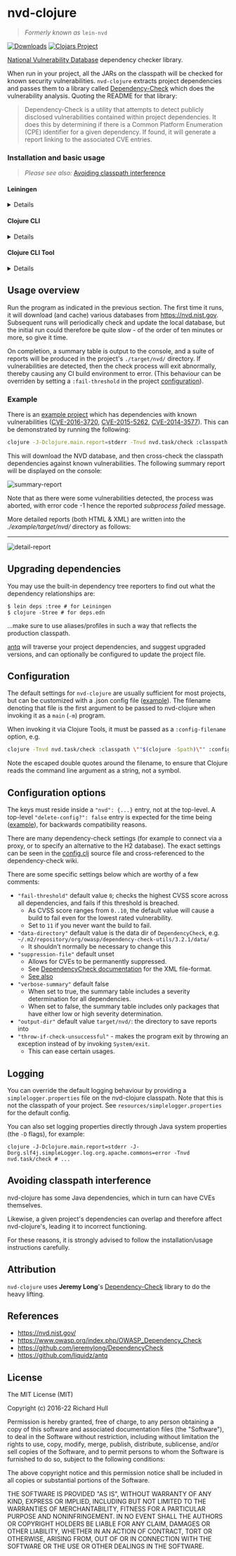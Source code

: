 # nvd-clojure

> _Formerly known as_ `lein-nvd`

[![Downloads](https://versions.deps.co/rm-hull/nvd-clojure/downloads.svg)](https://versions.deps.co/rm-hull/nvd-clojure)
[![Clojars Project](https://img.shields.io/clojars/v/nvd-clojure.svg)](https://clojars.org/nvd-clojure)

[National Vulnerability Database](https://nvd.nist.gov/) dependency checker
library.

When run in your project, all the JARs on the classpath
will be checked for known security vulnerabilities. `nvd-clojure` extracts project
dependencies and passes them to a library called [Dependency-Check](https://github.com/jeremylong/DependencyCheck) which does the vulnerability analysis. Quoting the README for that library:

> Dependency-Check is a utility that attempts to detect publicly disclosed
> vulnerabilities contained within project dependencies. It does this by
> determining if there is a Common Platform Enumeration (CPE) identifier for
> a given dependency. If found, it will generate a report linking to the
> associated CVE entries.

### Installation and basic usage

> _Please see also:_ [Avoiding classpath interference](#avoiding-classpath-interference)

#### Leiningen

<details>

Please create a separate project consisting of `[nvd-clojure/nvd-clojure "2.11.0"]`. Said project can be located inside the targeted repo's Git repository.

```
(defproject nvd-helper "local"
  :description "nvd-clojure helper project"
  :dependencies [[nvd-clojure "2.11.0"]
                 [org.clojure/clojure "1.11.1"]]
  :jvm-opts ["-Dclojure.main.report=stderr"])
```

Please do not add nvd-clojure as a dependency or plugin in the project.clj of the project to be analysed.

Then you can run, within this helper project:

```
lein with-profile -user run -m nvd.task.check "" "$(cd <YOUR_PROJECT>; lein with-profile -user,-dev classpath)"
```

An empty string is passed as the first argument, for backwards compatibility reasons. You can also pass a filename instead, denoting a .json file with extra options ([example](https://github.com/rm-hull/nvd-clojure/blob/master/.github/nvd-config.json)).

The `classpath` command should reflect a production-like classpath as closely as possible: it should not include dev/test tooling, plugins, etc.

If you are using a multi-modules solution (e.g. `lein-monolith`), you should ensure that each module is included in this classpath; else they will not be analysed.

</details>

#### Clojure CLI

<details>

Please create a separate project consisting exclusively of `nvd-clojure/nvd-clojure {:mvn/version "2.11.0"}`. Said project can be located inside the targeted repo's Git repository.

Please do not add nvd-clojure as a dependency in the deps.edn of the project to be analysed.

> You can accomplish something similar with user-level aliases, or with the `:replace-deps` option, at your own risk.

Then you can run, within this helper project:

```
clojure -J-Dclojure.main.report=stderr -M -m nvd.task.check "" "$(cd <YOUR_PROJECT>; clojure -Spath -A:any:aliases)"
```

An empty string is passed as the first argument, for backwards compatibility reasons. You can also pass a filename instead, denoting a .json file with extra options ([example](https://github.com/rm-hull/nvd-clojure/blob/master/.github/nvd-config.json)).

The `-Spath` command should reflect a production-like classpath as closely as possible: it should not include dev/test tooling, etc.

If you are using a multi-modules solution (e.g. [Polylith](https://github.com/polyfy/polylith)), you should ensure that each module is included in this classpath; else they will not be analysed.

</details>

#### Clojure CLI Tool

<details>

If you have CLI version 1.10.3.933 or later, you can also install `nvd-clojure` as a "tool":

```bash
clojure -Ttools install nvd-clojure/nvd-clojure '{:mvn/version "RELEASE"}' :as nvd
```

Then you can run:

```bash
clojure -J-Dclojure.main.report=stderr -Tnvd nvd.task/check :classpath \""$(clojure -Spath -A:any:aliases)\""
```

You can optionally pass a `:config-filename`, denoting a .json file with extra options ([example](https://github.com/rm-hull/nvd-clojure/blob/master/.github/nvd-config.json), [doc](#configuration)).

```bash
clojure -J-Dclojure.main.report=stderr -Tnvd nvd.task/check :classpath \""$(clojure -Spath -A:any:aliases)\"" :config-filename \""nvd-config.json\""
```

The `-Spath` command should reflect a production-like classpath as closely as possible: it should not include dev/test tooling, etc.

If you are using a multi-modules solution (e.g. [Polylith](https://github.com/polyfy/polylith)), you should ensure that each module is included in this classpath; else they will not be analysed.

</details>

## Usage overview

Run the program as indicated in the previous section. The first time it runs, it will download (and
cache) various databases from https://nvd.nist.gov. Subsequent runs will
periodically check and update the local database, but the initial run could
therefore be quite slow - of the order of ten minutes or more, so give it time.

On completion, a summary table is output to the console, and a suite of reports
will be produced in the project's `./target/nvd/` directory. If vulnerabilities
are detected, then the check process will exit abnormally, thereby
causing any CI build environment to error. (This behaviour can be overriden by
setting a `:fail-threshold` in the project [configuration](#configuration-options)).

### Example

There is an [example project](https://github.com/rm-hull/nvd-clojure/blob/master/example/project.clj)
which has dependencies with known vulnerabilities
([CVE-2016-3720](https://web.nvd.nist.gov/view/vuln/detail?vulnId=CVE-2016-3720),
[CVE-2015-5262](https://web.nvd.nist.gov/view/vuln/detail?vulnId=CVE-2015-5262),
[CVE-2014-3577](https://web.nvd.nist.gov/view/vuln/detail?vulnId=CVE-2014-3577)).
This can be demonstrated by running the following:

```bash
clojure -J-Dclojure.main.report=stderr -Tnvd nvd.task/check :classpath \""$(cd example; lein with-profile -user classpath)\""
```

This will download the NVD database, and then cross-check the classpath
dependencies against known vulnerabilities. The following summary report will
be displayed on the console:

![summary-report](https://raw.githubusercontent.com/rm-hull/nvd-clojure/master/example/img/summary-report.png)

Note that as there were some vulnerabilities detected, the process was aborted,
with error code -1 hence the reported _subprocess failed_ message.

More detailed reports (both HTML & XML) are written into the
_./example/target/nvd/_ directory as follows:

---
![detail-report](https://raw.githubusercontent.com/rm-hull/nvd-clojure/master/example/img/detail-report.png)

## Upgrading dependencies

You may use the built-in dependency tree reporters to find out what the
dependency relationships are:

    $ lein deps :tree # for Leiningen
    $ clojure -Stree # for deps.edn

...make sure to use aliases/profiles in such a way that reflects the production classpath.

[antq](https://github.com/liquidz/antq) will traverse your project
dependencies, and suggest upgraded versions, and can optionally be configured
to update the project file.

## Configuration

The default settings for `nvd-clojure` are usually sufficient for most projects, but
can be customized with a .json config file ([example](https://github.com/rm-hull/nvd-clojure/blob/master/.github/nvd-config.json)).
The filename denoting that file is the first argument to be passed to nvd-clojure when invoking it as a `main` (`-m`) program.

When invoking it via Clojure Tools, it must be passed as a `:config-filename` option, e.g.

```bash
clojure -Tnvd nvd.task/check :classpath \""$(clojure -Spath)\"" :config-filename \""nvd-config.json\""
```

Note the escaped double quotes around the filename, to ensure that Clojure reads the command line argument as a string, not a symbol.

## Configuration options

The keys must reside inside a `"nvd": {...}` entry, not at the top-level. A top-level `"delete-config?": false` entry is expected for the time being ([example](https://github.com/rm-hull/nvd-clojure/blob/59dd3f33cf87b1527fdc06f78eb97d9fad990ff0/.github/nvd-config.json)), for backwards compatibility reasons.

There are many dependency-check settings (for example to connect via a proxy, or
to specify an alternative to the H2 database). The exact settings can be seen
in the [config.clj](https://github.com/rm-hull/nvd-clojure/blob/master/src/nvd/config.clj) source file and cross-referenced to the dependency-check
wiki.

There are some specific settings below which are worthy of a few comments:

* `"fail-threshold"` default value `0`; checks the highest CVSS score across all dependencies, and fails if this threshold is breached.
  - As CVSS score ranges from `0..10`, the default value will cause a build to fail even for the lowest rated
  vulnerability.
  - Set to `11` if you never want the build to fail.
* `"data-directory"` default value is the data dir of `DependencyCheck`, e.g. `~/.m2/repository/org/owasp/dependency-check-utils/3.2.1/data/`
  - It shouldn't normally be necessary to change this
* `"suppression-file"` default unset
  - Allows for CVEs to be permanently suppressed.
  - See [DependencyCheck documentation](https://jeremylong.github.io/DependencyCheck/) for the XML file-format.
  - [See also](https://jeremylong.github.io/DependencyCheck/general/suppression.html)
* `"verbose-summary"` default false
  - When set to true, the summary table includes a severity determination for all dependencies.
  - When set to false, the summary table includes only packages that have either low or high severity determination.
* `"output-dir"` default value `target/nvd/`: the directory to save reports into
* `"throw-if-check-unsuccessful"` - makes the program exit by throwing an exception instead of by invoking `System/exit`.
  - This can ease certain usages.

## Logging

You can override the default logging behaviour by providing a `simplelogger.properties` file on the nvd-clojure classpath. 
Note that this is not the classpath of your project. See `resources/simplelogger.properties` for the default
config.

You can also set logging properties directly through Java system properties (the `-D` flags), for example:

```
clojure -J-Dclojure.main.report=stderr -J-Dorg.slf4j.simpleLogger.log.org.apache.commons=error -Tnvd nvd.task/check # ...
```

## Avoiding classpath interference

nvd-clojure has some Java dependencies, which in turn can have CVEs themselves.

Likewise, a given project's dependencies can overlap and therefore affect nvd-clojure's, leading it to incorrect functioning.

For these reasons, it is strongly advised to follow the installation/usage instructions carefully.

## Attribution

`nvd-clojure` uses **Jeremy Long**'s [Dependency-Check](https://github.com/jeremylong/DependencyCheck)
library to do the heavy lifting.

## References

* https://nvd.nist.gov/
* https://www.owasp.org/index.php/OWASP_Dependency_Check
* https://github.com/jeremylong/DependencyCheck
* https://github.com/liquidz/antq

## License

The MIT License (MIT)

Copyright (c) 2016-22 Richard Hull

Permission is hereby granted, free of charge, to any person obtaining a copy of
this software and associated documentation files (the "Software"), to deal in
the Software without restriction, including without limitation the rights to
use, copy, modify, merge, publish, distribute, sublicense, and/or sell copies of
the Software, and to permit persons to whom the Software is furnished to do so,
subject to the following conditions:

The above copyright notice and this permission notice shall be included in all
copies or substantial portions of the Software.

THE SOFTWARE IS PROVIDED "AS IS", WITHOUT WARRANTY OF ANY KIND, EXPRESS OR
IMPLIED, INCLUDING BUT NOT LIMITED TO THE WARRANTIES OF MERCHANTABILITY, FITNESS
FOR A PARTICULAR PURPOSE AND NONINFRINGEMENT. IN NO EVENT SHALL THE AUTHORS OR
COPYRIGHT HOLDERS BE LIABLE FOR ANY CLAIM, DAMAGES OR OTHER LIABILITY, WHETHER
IN AN ACTION OF CONTRACT, TORT OR OTHERWISE, ARISING FROM, OUT OF OR IN
CONNECTION WITH THE SOFTWARE OR THE USE OR OTHER DEALINGS IN THE SOFTWARE.
